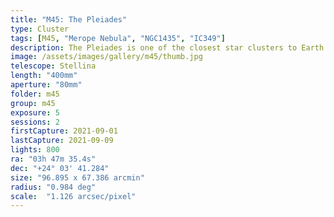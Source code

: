 ```yaml
---
title: "M45: The Pleiades"
type: Cluster
tags: [M45, "Merope Nebula", "NGC1435", "IC349"]
description: The Pleiades is one of the closest star clusters to Earth and filled with bright blue stars.
image: /assets/images/gallery/m45/thumb.jpg
telescope: Stellina
length: "400mm"
aperture: "80mm"
folder: m45
group: m45
exposure: 5
sessions: 2
firstCapture: 2021-09-01
lastCapture: 2021-09-09
lights: 800
ra:	"03h 47m 35.4s"
dec: "+24° 03' 41.284"
size: "96.895 x 67.386 arcmin"
radius:	"0.984 deg"
scale:	"1.126 arcsec/pixel"
---
```

